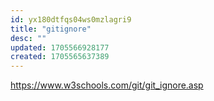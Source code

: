 ```yaml
---
id: yx180dtfqs04ws0mzlagri9
title: "gitignore"
desc: ""
updated: 1705566928177
created: 1705565637389
---
```


https://www.w3schools.com/git/git_ignore.asp

